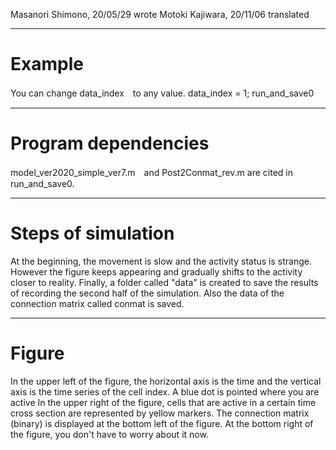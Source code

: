 Masanori Shimono, 20/05/29  wrote
Motoki Kajiwara,  20/11/06  translated

 ---------------  
# Example
  You can change data_index　to any value.
  data_index = 1; run_and_save0
 
 ---------------  
 # Program dependencies
  model_ver2020_simple_ver7.m　and Post2Conmat_rev.m are cited in run_and_save0.

---------------  
# Steps of simulation

  At the beginning, the movement is slow and the activity status is strange.
  However the figure keeps appearing and  gradually shifts to the activity closer to reality.
  Finally, a folder called "data" is created to save the results of recording the second half of the simulation.
  Also the data of the connection matrix called conmat is saved.
  
---------------  
# Figure

  In the upper left of the figure, the horizontal axis is the time and the vertical axis is the time series of the cell index.
  A blue dot is pointed where you are active
  In the upper right of the figure, cells that are active in a certain time cross section are represented by yellow markers.
  The connection matrix (binary) is displayed at the bottom left of the figure.
  At the bottom right of the figure, you don't have to worry about it now.

